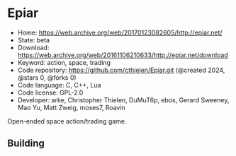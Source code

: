# Epiar

- Home: https://web.archive.org/web/20170123082605/http://epiar.net/
- State: beta
- Download: https://web.archive.org/web/20161106210633/http://epiar.net/download
- Keyword: action, space, trading
- Code repository: https://github.com/cthielen/Epiar.git (@created 2024, @stars 0, @forks 0)
- Code language: C, C++, Lua
- Code license: GPL-2.0
- Developer: arke, Christopher Thielen, DuMuT6p, ebos, Gerard Sweeney, Mao Yu, Matt Zweig, moses7, Roavin

Open-ended space action/trading game.

## Building
